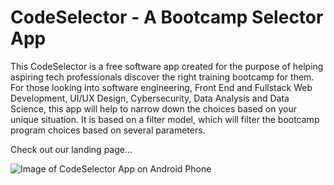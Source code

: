 # CodeSelector - A Bootcamp Selector App

This CodeSelector is a free software app created for the purpose of helping aspiring tech professionals discover the right training bootcamp for them. For those looking into software engineering, Front End and Fullstack Web Development, UI/UX Design, Cybersecurity, Data Analysis and Data Science, this app will help to narrow down the choices based on your unique situation.  It is based on a filter model, which will filter the bootcamp program choices based on several parameters.

Check out our landing page...

![Image of CodeSelector App on Android Phone](https://www.dropbox.com/s/bm62a7ugsp0dfzh/CodeSelector_Phone_Screen.png?dl=0)
